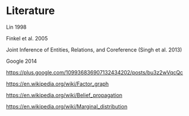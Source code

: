 # Literature

Lin 1998

Finkel et al. 2005

Joint Inference of Entities, Relations, and Coreference
(Singh et al. 2013)

Google 2014

https://plus.google.com/109936836907132434202/posts/bu3z2wVqcQc

https://en.wikipedia.org/wiki/Factor_graph

https://en.wikipedia.org/wiki/Belief_propagation

https://en.wikipedia.org/wiki/Marginal_distribution

